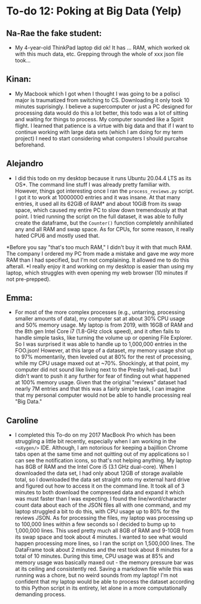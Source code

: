# To-do 12: Poking at Big Data (Yelp)

## Na-Rae the fake student:
- My 4-year-old ThinkPad laptop did ok! It has ... RAM, which worked ok with this much data, etc. Grepping through the whole of xxx json file took...

## Kinan:
- My Macbook which I got when I thought I was going to be a polisci major is traumatized from switching to CS. Downloading it only took 10 minutes suprisingly. I believe a supercomputer or just a PC designed for processing data would do this a lot better, this todo was a lot of sitting and waiting for things to process. My computer sounded like a Spirit flight. I learned that patience is a virtue with big data and that if I want to continue working with large data sets (which I am doing for my term project) I need to start considering what computers I should purcahse beforehand. 

## Alejandro
- I did this todo on my desktop because it runs Ubuntu 20.04.4 LTS as its OS\*. The command line stuff I was already pretty familiar with. However, things got interesting once I ran the `process_reviews.py` script. I got it to work at 10000000 entries and it was insane. At that many entries, it used all its 62GiB of RAM\* and about 10GiB from its swap space, which caused my entire PC to slow down tremendously at that point. I tried running the script on the full dataset, it was able to fully create the dataframe, but the `Counter()` function completely annihiliated any and all RAM and swap space. As for CPUs, for some reason, it really hated CPU6 and mostly used that.

\*Before you say "that's too much RAM," I didn't buy it with that much RAM. The company I ordered my PC from made a mistake and gave me *way* more RAM than I had specified, but I'm not complaining. It allowed me to do this afterall.
\*I really enjoy it and working on my desktop is easier than using my laptop, which struggles with even opening my web browser (10 minutes if not pre-prepped).

## Emma:
- For most of the more complex processes (e.g., untarring, processing smaller amounts of data), my computer sat at about 30% CPU usage and 50% memory usage.  My laptop is from 2019, with 16GB of RAM and the 8th gen Intel Core i7 (1.8-GHz clock speed), and it often fails to handle simple tasks, like turning the volume up or opening File Explorer.  So I was surprised it was able to handle up to 1,000,000 entries in the FOO.json!  However, at this large of a dataset, my memory usage shot up to 97% momentarily, then leveled out at 80% for the rest of processing, while my CPU usage maxed out at ~70%.  Shockingly, at that point, my computer did not sound like living next to the Presby heli-pad, but I didn't want to push it any further for fear of finding out what happened at 100% memory usage.  Given that the original "reviews" dataset had nearly 7M entries and that this was a fairly simple task, I can imagine that my personal computer would not be able to handle processing real "Big Data."

## Caroline

- I completed this To-do on my 2017 MacBook Pro which has been struggling a little bit recently, especially when I am working in the `<oXygen/>` IDE. Although, I am notorious for keeping a bajillion Chrome tabs open at the same time and not quitting out of my applications so I can see the notification icons, so that's not helping anything. My laptop has 8GB of RAM and the Intel Core i5 (3.1 GHz dual-core). When I downloaded the data set, I had only about 12GB of storage available total, so I downloaded the data set straight onto my external hard drive and figured out how to access it on the command line. It took all of 3 minutes to both download the compressed data and expand it which was must faster than I was expecting. I found the line/word/character count data about each of the JSON files all with one command, and my laptop struggled a bit to do this, with CPU usage up to 80% for the reviews JSON. As for processing the files, my laptop was processing up to 100,000 lines within a few seconds so I decided to bump up to 1,000,000 lines. This used pretty much all 8GB of RAM and 9-10GB from its swap space and took about 4 minutes. I wanted to see what would happen processing more lines, so I ran the script on 1,500,000 lines. The DataFrame took about 2 minutes and the rest took about 8 minutes for a total of 10 minutes. During this time, CPU usage was at 85% and memory usage was basically maxed out - the memory pressure bar was at its ceiling and consistently red. Saving a markdown file while this was running was a chore, but no weird sounds from my laptop! I'm not confident that my laptop would be able to process the dataset according to this Python script in its entirety, let alone in a more computationally demanding process. 

